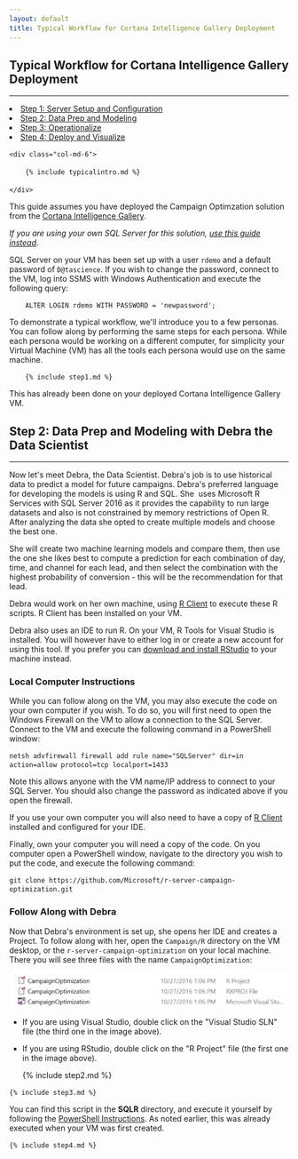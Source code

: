 ```yaml
---
layout: default
title: Typical Workflow for Cortana Intelligence Gallery Deployment
---
```



## Typical Workflow for Cortana Intelligence Gallery Deployment
---------------------------------------------------------------

<div class="row">
    <div class="col-md-6">
        <div class="toc">
        <li><a href="#step1">Step 1: Server Setup and Configuration</a></li>
        <li><a href="#step2">Step 2: Data Prep and Modeling</a></li>
        <li><a href="#step3">Step 3: Operationalize</a></li>
        <li><a href="#step4">Step 4: Deploy and Visualize</a></li>
        </div>
    </div>

    <div class="col-md-6">

        {% include typicalintro.md %}

    </div>
</div>


This guide assumes you have deployed the Campaign Optimzation solution from the [Cortana Intelligence Gallery](https://gallery.cortanaintelligence.com/Solution/e992f8c1b29f4df897301d11796f9e7c).  

*If you are using your own SQL Server for this solution, [use this guide instead](Typical_Workflow.html).*

SQL Server on your VM has been set up with a user `rdemo` and a default password of `D@tascience`.  If you wish to change the password, connect to the VM, log into SSMS with Windows Authentication and execute the following query:
    
        ALTER LOGIN rdemo WITH PASSWORD = 'newpassword';  


To demonstrate a typical workflow, we'll introduce you to a few personas.  You can follow along by performing the same steps for each persona.  While each persona would be working on a different computer, for simplicity your Virtual Machine (VM) has all the tools each persona would use on the same machine.  

 <a name="step1" id="step1"></a>
        
        {% include step1.md %}

This has already been done on your deployed Cortana Intelligence Gallery VM.

 <a name="step2" id="step2"></a>

## Step 2: Data Prep and Modeling with Debra the Data Scientist
------------------------------------------------------------------

Now let's meet Debra, the Data Scientist. Debra's job is to use historical data to predict a model for future campaigns. Debra's preferred language for developing the models is using R and SQL. She  uses Microsoft R Services with SQL Server 2016 as it provides the capability to run large datasets and also is not constrained by memory restrictions of Open R.  After analyzing the data she opted to create multiple models and choose the best one.  

She will create two machine learning models and compare them, then use the one she likes best to compute a prediction for each combination of day, time, and channel for each lead, and then select the combination with the highest probability of conversion - this will be the recommendation for that lead.  

Debra would work on her own machine, using  [R Client](https://msdn.microsoft.com/en-us/microsoft-r/install-r-client-windows) to execute these R scripts. R Client has been installed on your VM.

Debra also uses an IDE to run R.  On your VM, R Tools for Visual Studio is installed.  You will however have to either log in or create a new account for using this tool.  If you prefer you can <a href="https://www.rstudio.com/products/rstudio/download3/" target="_blank">download and install RStudio</a> to your machine instead.

### Local Computer Instructions 

While you can follow along on the VM, you may also execute the code on your own computer if you wish. To do so, you will first need to open the Windows Firewall on the VM to allow a connection to the SQL Server.  Connect to the VM and execute the following command in a PowerShell window:

    netsh advfirewall firewall add rule name="SQLServer" dir=in action=allow protocol=tcp localport=1433 

Note this allows anyone with the VM name/IP address to connect to your SQL Server.  You should also change the  password as indicated above if you open the firewall.  

If you use your own computer you will also need to have a copy of [R Client](https://msdn.microsoft.com/en-us/microsoft-r/install-r-client-windows) installed and configured for your IDE. 

Finally, own your computer you will need a copy of the code.  On you computer open a PowerShell window, navigate to the directory you wish to put the code, and execute the following command:

    git clone https://github.com/Microsoft/r-server-campaign-optimization.git

### Follow Along with Debra

Now that Debra's environment is set up, she  opens her IDE and creates a Project.  To follow along with her, open the `Campaign/R` directory on the VM desktop, or the `r-server-campaign-optimization` on your local machine.  There you will see three files with the name `CampaignOptimization`:

<img src="images/project.png">


* If you are using Visual Studio, double click on the "Visual Studio SLN" file (the third one in the image above).
* If you are using RStudio, double click on the "R Project" file (the first one in the image above).

    {% include step2.md %}

 <a name="step3" id="step3"></a>

    {% include step3.md %}

You can find this script in the **SQLR** directory, and execute it yourself by following the [PowerShell Instructions](Powershell_Instructions.html).  As noted earlier, this was already executed when your VM was first created.  

 <a name="step4" id="step4"></a>

    {% include step4.md %}
